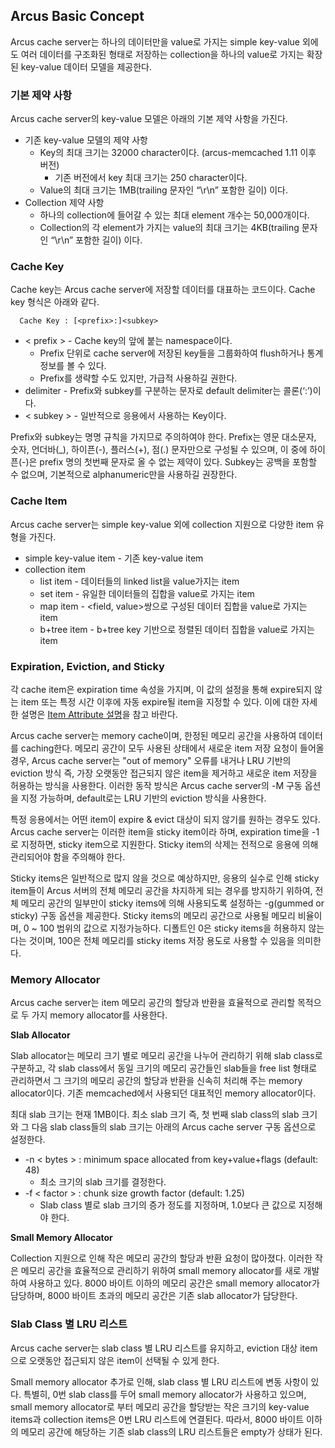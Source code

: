 Arcus Basic Concept
-------------------

Arcus cache server는 하나의 데이터만을 value로 가지는 simple key-value 외에도
여러 데이터를 구조화된 형태로 저장하는 collection을 하나의 value로 가지는
확장된 key-value 데이터 모델을 제공한다.

### 기본 제약 사항

Arcus cache server의 key-value 모델은 아래의 기본 제약 사항을 가진다.

- 기존 key-value 모델의 제약 사항
  - Key의 최대 크기는 32000 character이다. (arcus-memcached 1.11 이후 버전)
    - 기존 버전에서 key 최대 크기는 250 character이다.
  - Value의 최대 크기는 1MB(trailing 문자인 “\r\n” 포함한 길이) 이다.
- Collection 제약 사항
  - 하나의 collection에 들어갈 수 있는 최대 element 개수는 50,000개이다.
  - Collection의 각 element가 가지는 value의 최대 크기는 4KB(trailing 문자인 “\r\n” 포함한 길이) 이다.

### Cache Key

Cache key는 Arcus cache server에 저장할 데이터를 대표하는 코드이다. Cache key 형식은 아래와 같다.

```
  Cache Key : [<prefix>:]<subkey>
```

- \< prefix \> - Cache key의 앞에 붙는 namespace이다.
  - Prefix 단위로 cache server에 저장된 key들을 그룹화하여 flush하거나 통계 정보를 볼 수 있다.
  - Prefix를 생략할 수도 있지만, 가급적 사용하길 권한다.
- delimiter - Prefix와 subkey를 구분하는 문자로 default delimiter는 콜론(‘:’)이다.
- \< subkey \> - 일반적으로 응용에서 사용하는 Key이다.

Prefix와 subkey는 명명 규칙을 가지므로 주의하여야 한다.
Prefix는 영문 대소문자, 숫자, 언더바(_), 하이픈(-), 플러스(+), 점(.) 문자만으로 구성될 수 있으며,
이 중에 하이픈(-)은 prefix 명의 첫번째 문자로 올 수 없는 제약이 있다.
Subkey는 공백을 포함할 수 없으며, 기본적으로 alphanumeric만을 사용하길 권장한다.

### Cache Item

Arcus cache server는 simple key-value 외에 collection 지원으로 다양한 item 유형을 가진다.

- simple key-value item - 기존 key-value item
- collection item
  - list item - 데이터들의 linked list을 value가지는 item
  - set item - 유일한 데이터들의 집합을 value로 가지는 item
  - map item - \<field, value\>쌍으로 구성된 데이터 집합을 value로 가지는 item 
  - b+tree item - b+tree key 기반으로 정렬된 데이터 집합을 value로 가지는 item

### Expiration, Eviction, and Sticky

각 cache item은 expiration time 속성을 가지며,
이 값의 설정을 통해 expire되지 않는 item 또는 특정 시간 이후에 자동 expire될 item을 지정할 수 있다.
이에 대한 자세한 설명은 [Item Attribute 설명](arcus-item-attribute.md)을 참고 바란다.

Arcus cache server는 memory cache이며, 한정된 메모리 공간을 사용하여 데이터를 caching한다.
메모리 공간이 모두 사용된 상태에서 새로운 item 저장 요청이 들어올 경우,
Arcus cache server는 "out of memory" 오류를 내거나 LRU 기반의 eviction 방식
즉, 가장 오랫동안 접근되지 않은 item을 제거하고 새로운 item 저장을 허용하는 방식을 사용한다.
이러한 동작 방식은 Arcus cache server의 -M 구동 옵션을 지정 가능하며,
default로는 LRU 기반의 eviction 방식을 사용한다.

특정 응용에서는 어떤 item이 expire & evict 대상이 되지 않기를 원하는 경우도 있다.
Arcus cache server는 이러한 item을 sticky item이라 하며, 
expiration time을 -1로 지정하면, sticky item으로 지원한다.
Sticky item의 삭제는 전적으로 응용에 의해 관리되어야 함을 주의해야 한다.

Sticky items은 일반적으로 많지 않을 것으로 예상하지만,
응용의 실수로 인해 sticky item들이 Arcus 서버의 전체 메모리 공간을 차지하게 되는 경우를 방지하기 위하여,
전체 메모리 공간의 일부만이 sticky items에 의해 사용되도록 설정하는 -g(gummed or sticky) 구동 옵션을 제공한다.
Sticky items의 메모리 공간으로 사용될 메모리 비율이며, 0 ~ 100 범위의 값으로 지정가능하다.
디폴트인 0은 sticky items을 허용하지 않는다는 것이며,
100은 전체 메모리를 sticky items 저장 용도로 사용할 수 있음을 의미한다.

### Memory Allocator

Arcus cache server는 item 메모리 공간의 할당과 반환을 효율적으로 관리할 목적으로
두 가지 memory allocator를 사용한다.

**Slab Allocator**

Slab allocator는 메모리 크기 별로 메모리 공간을 나누어 관리하기 위해 slab class로 구분하고,
각 slab class에서 동일 크기의 메모리 공간들인 slab들을 free list 형태로 관리하면서
그 크기의 메모리 공간의 할당과 반환을 신속히 처리해 주는 memory allocator이다.
기존 memcached에서 사용되던 대표적인 memory allocator이다.

최대 slab 크기는 현재 1MB이다. 최소 slab 크기 즉, 첫 번째 slab class의 slab 크기와
그 다음 slab class들의 slab 크기는 아래의 Arcus cache server 구동 옵션으로 설정한다.

- \-n \< bytes \> : minimum space allocated from key+value+flags (default: 48)
  - 최소 크기의 slab 크기를 결정한다.
- \-f \< factor \> : chunk size growth factor (default: 1.25)
  - Slab class 별로 slab 크기의 증가 정도를 지정하며, 1.0보다 큰 값으로 지정해야 한다.
  

**Small Memory Allocator**

Collection 지원으로 인해 작은 메모리 공간의 할당과 반환 요청이 많아졌다.
이러한 작은 메모리 공간을 효율적으로 관리하기 위하여
small memory allocator를 새로 개발하여 사용하고 있다.
8000 바이트 이하의 메모리 공간은 small memory allocator가 담당하며,
8000 바이트 초과의 메모리 공간은 기존 slab allocator가 담당한다.

### Slab Class 별 LRU 리스트

Arcus cache server는 slab class 별 LRU 리스트를 유지하고,
eviction 대상 item으로 오랫동안 접근되지 않은 item이 선택될 수 있게 한다.

Small memory allocator 추가로 인해, slab class 별 LRU 리스트에 변동 사항이 있다.
특별히, 0번 slab class를 두어 small memory allocator가 사용하고 있으며,
small memory allocator로 부터 메모리 공간을 할당받는
작은 크기의 key-value items과 collection items은 0번 LRU 리스트에 연결된다.
따라서, 8000 바이트 이하의 메모리 공간에 해당하는
기존 slab class의 LRU 리스트들은 empty가 상태가 된다.


